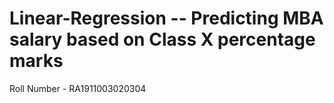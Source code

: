 # Linear-Regression -- Predicting MBA salary based on Class X percentage marks
Roll Number - RA1911003020304
